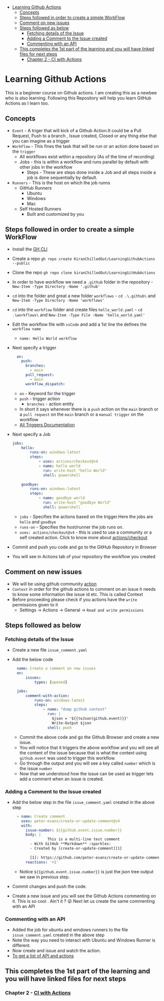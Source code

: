 - [Learning Github Actions](#learning-github-actions)
  - [Concepts](#concepts)
  - [Steps followed in order to create a simple WorkFlow](#steps-followed-in-order-to-create-a-simple-workflow)
  - [Comment on new issues](#comment-on-new-issues)
  - [Steps followed as below](#steps-followed-as-below)
    - [Fetching details of the Issue](#fetching-details-of-the-issue)
    - [Adding a Comment to the Issue created](#adding-a-comment-to-the-issue-created)
    - [Commenting with an API](#commenting-with-an-api)
  - [This completes the 1st part of the learning and you will have linked files for next steps](#this-completes-the-1st-part-of-the-learning-and-you-will-have-linked-files-for-next-steps)
    - [Chapter 2 - CI with Actions](#chapter-2---ci-with-actions)

# Learning Github Actions

This is a beginner course on Github actions. I am creating this as a newbee who is also learning. Following this Repository will help you learn GitHub Actions as I learn too.

## Concepts

- `Event` - A triger that will kick of a Github Action.It could be a Pull Request, Push to a branch , Issue created, Closed or any thing else that you can imagine as a trigger
- `WorkFlow` - This fines the task that will be run or an action done based on the `trigger`
  - All workflows exist within a repository (As of the time of recording)
  - Jobs - this is within a workflow and runs parallel by default with other jobs in the workflow
    - Steps - These are steps done inside a Job and all steps inside a job is done sequentially by default.
- `Runners` - This is the host on which the job runns
  - GitHub Runners
    - Ubuntu
    - Windows
    - Mac
  - Self Hosted Runners
    - Built and customized by you

## Steps followed in order to create a simple WorkFlow

- Install the [GH CLI](https://github.com/cli/cli)
- Create a repo `gh repo create KiranChilledOut/LearningGithubActions --public`
- Clone the repo `gh repo clone kiranChilledOut/LearningGitHubActions`
- In order to have workflow we need a `.github` folder in the repository - `New-Item -Type Directory -Name '.github'`
- `cd` into the folder and great a new folder `workflows` - `cd .\.github\` and `New-Item -Type Directory -Name 'workflows'`
- `cd` into the `workflow` folder and create files `hello_world.yaml`  - `cd .\workflows\` and `New-Item -Type File -Name 'hello_world.yaml'`
- Edit the workflow file with `vsCode` and add a 1st line the defines the `workflow name`
  - `name: Hello World workflow`
- Next specify a trigger

  ```yaml
    on:
      push:
        branches:
          - main
        pull_request:
          - main
        workflow_dispatch:
  ```

  - `on` - Keyword for the trigger
  - `push` - trigger action
    - `branches` - action entity
  - In short it says whenever there is a `push` action on the `main` branch or a `pull request` on the `main` branch or a `manual trigger` on the workflow
  - [All Triggers Documentation](https://docs.github.com/en/actions/using-workflows/events-that-trigger-workflows)
- Next specify a Job
  
    ```yaml
    jobs:
        hello:
            runs-on: windows-latest
            steps:
                - uses: actions/checkout@v4
                - name: hello world
                  run: write-host "hello World"
                  shell: powershell
        
        goodbye:
            runs-on: windows-latest
            steps:
                - name: goodbye world
                  run: write-host "goodbye World"
                  shell: powershell
    ```

  - `jobs` - Specifies the actions based on the trigger.Here the jobs are `hello` and `goodbye`
  - `runs-on` - Specifies the host/runner the job runs on.
  - `uses: actions/checkout@v4` - this is used to use a community or a self created action. Click to know more about [actions/checkout](https://github.com/actions/checkout)
- Commit and push you code and go to the GitHub Repository in Browser
- You will see in Actions tab of your repository the workflow you created

## Comment on new issues

- We will be using github community [action](https://github.com/marketplace/actions/create-or-update-comment)
- `Context` in order for the github actions to comment on an issue it needs to know some information like issue id etc. This is called Context
- Before proceeding please check if you actions have the `write` permissions given to it
  - Settings -> Actions -> General -> `Read and write permissions`
  
## Steps followed as below

### Fetching details of the Issue

- Create a new file `issue_comment.yaml`
- Add the below code

    ```yaml
      name: Create a comment on new issues
      on:
          issues:
              types: [opened]

      jobs:
          comment-with-action:
              runs-on: windows-latest
              steps:
                  - name: "dump github context"
                    run: |
                      $json = '${{toJson(github.event)}}'
                      Write-Output $json
                    shell: pwsh 

    ```

  - Commit the above code and go the Github Browser and create a new issue.
  - You will notice that it triggers the above workflow and you will see all the content of the issue because that is what the context using `github.event` was used to trigger this workflow.
  - Go through the output and you will see a key called `number` which is the issue `number`
  - Now that we understood how the issue can be used as trigger lets add a comment when an issue is created.

### Adding a Comment to the Issue created

- Add the below step in the file `issue_comment.yaml` created in the above step

  ```yaml
    - name: Create comment
      uses: peter-evans/create-or-update-comment@v4
      with:
        issue-number: ${{github.event.issue.number}}
        body: |
                  This is a multi-line test comment
          - With GitHub **Markdown** :sparkles:
          - Created by [create-or-update-comment][1]
      
          [1]: https://github.com/peter-evans/create-or-update-comment
        reactions: '+1'
  ```

  - Notice `${{github.event.issue.number}}` is just the json tree output we saw in previous step.
- Commit changes and push the code.
- Create a new issue and you will see the Github Actions commenting on it. This is so cool . Ain't it ? 😜 Next let us create the same commenting with an API

### Commenting with an API

- Added the job for ubuntu and windows runners to the file `issue_comment.yaml` created in the above step
- Note the way you need to interact with Ubuntu and Windows Runner is different.
- Now create and issue and watch the action.
- [To get a list of API and actions](https://docs.github.com/en/rest?apiVersion=2022-11-28)

## This completes the 1st part of the learning and you will have linked files for next steps

### Chapter 2 - [CI with Actions](CIWithActions.md)
